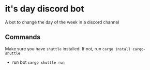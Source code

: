 # it's day discord bot
A bot to change the day of the week in a discord channel

## Commands
Make sure you have `shuttle` installed. If not, run `cargo install cargo-shuttle`

- run bot `cargo shuttle run`